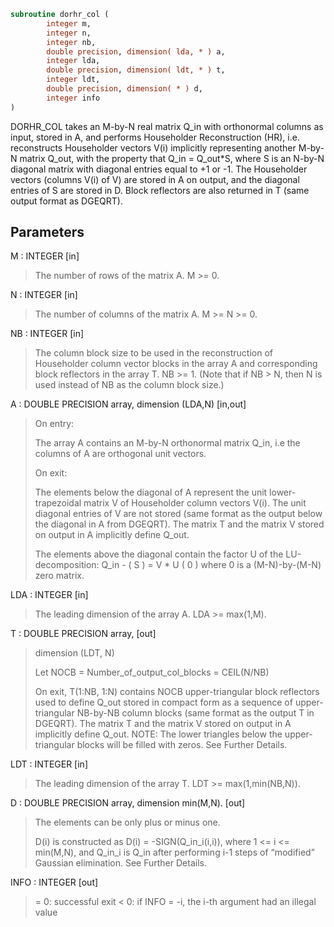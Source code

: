```fortran
subroutine dorhr_col (
        integer m,
        integer n,
        integer nb,
        double precision, dimension( lda, * ) a,
        integer lda,
        double precision, dimension( ldt, * ) t,
        integer ldt,
        double precision, dimension( * ) d,
        integer info
)
```

DORHR_COL takes an M-by-N real matrix Q_in with orthonormal columns
as input, stored in A, and performs Householder Reconstruction (HR),
i.e. reconstructs Householder vectors V(i) implicitly representing
another M-by-N matrix Q_out, with the property that Q_in = Q_out\*S,
where S is an N-by-N diagonal matrix with diagonal entries
equal to +1 or -1. The Householder vectors (columns V(i) of V) are
stored in A on output, and the diagonal entries of S are stored in D.
Block reflectors are also returned in T
(same output format as DGEQRT).

## Parameters
M : INTEGER [in]
> The number of rows of the matrix A. M >= 0.

N : INTEGER [in]
> The number of columns of the matrix A. M >= N >= 0.

NB : INTEGER [in]
> The column block size to be used in the reconstruction
> of Householder column vector blocks in the array A and
> corresponding block reflectors in the array T. NB >= 1.
> (Note that if NB > N, then N is used instead of NB
> as the column block size.)

A : DOUBLE PRECISION array, dimension (LDA,N) [in,out]
> 
> On entry:
> 
> The array A contains an M-by-N orthonormal matrix Q_in,
> i.e the columns of A are orthogonal unit vectors.
> 
> On exit:
> 
> The elements below the diagonal of A represent the unit
> lower-trapezoidal matrix V of Householder column vectors
> V(i). The unit diagonal entries of V are not stored
> (same format as the output below the diagonal in A from
> DGEQRT). The matrix T and the matrix V stored on output
> in A implicitly define Q_out.
> 
> The elements above the diagonal contain the factor U
> of the  LU-decomposition:
> Q_in - ( S ) = V \* U
> ( 0 )
> where 0 is a (M-N)-by-(M-N) zero matrix.

LDA : INTEGER [in]
> The leading dimension of the array A.  LDA >= max(1,M).

T : DOUBLE PRECISION array, [out]
> dimension (LDT, N)
> 
> Let NOCB = Number_of_output_col_blocks
> = CEIL(N/NB)
> 
> On exit, T(1:NB, 1:N) contains NOCB upper-triangular
> block reflectors used to define Q_out stored in compact
> form as a sequence of upper-triangular NB-by-NB column
> blocks (same format as the output T in DGEQRT).
> The matrix T and the matrix V stored on output in A
> implicitly define Q_out. NOTE: The lower triangles
> below the upper-triangular blocks will be filled with
> zeros. See Further Details.

LDT : INTEGER [in]
> The leading dimension of the array T.
> LDT >= max(1,min(NB,N)).

D : DOUBLE PRECISION array, dimension min(M,N). [out]
> The elements can be only plus or minus one.
> 
> D(i) is constructed as D(i) = -SIGN(Q_in_i(i,i)), where
> 1 <= i <= min(M,N), and Q_in_i is Q_in after performing
> i-1 steps of “modified” Gaussian elimination.
> See Further Details.

INFO : INTEGER [out]
> = 0:  successful exit
> < 0:  if INFO = -i, the i-th argument had an illegal value
